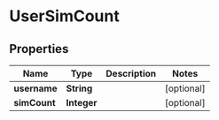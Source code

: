 

# UserSimCount


## Properties

| Name | Type | Description | Notes |
|------------ | ------------- | ------------- | -------------|
|**username** | **String** |  |  [optional] |
|**simCount** | **Integer** |  |  [optional] |



